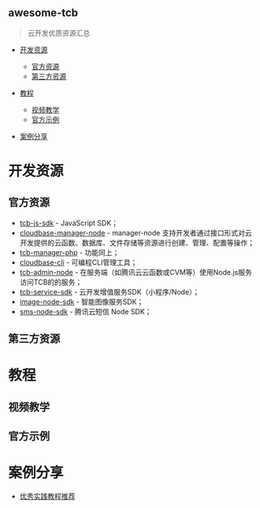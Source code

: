 ## awesome-tcb
> 云开发优质资源汇总

- [开发资源](#开发资源)
  - [官方资源](#官方资源)
  - [第三方资源](#第三方资源)

- [教程](#教程)
  - [视频教学](#视频教学)
  - [官方示例](#官方示例)

- [案例分享](#案例分享)

# 开发资源
## 官方资源
- [tcb-js-sdk](https://github.com/TencentCloudBase/tcb-js-sdk) - JavaScript SDK；
- [cloudbase-manager-node](https://github.com/TencentCloudBase/cloudbase-manager-node) - manager-node 支持开发者通过接口形式对云开发提供的云函数、数据库、文件存储等资源进行创建、管理、配置等操作；
- [tcb-manager-php](https://github.com/TencentCloudBase/tcb-manager-php) - 功能同上；
- [cloudbase-cli](https://github.com/TencentCloudBase/cloud-base-cli) - 可编程CLI管理工具；
- [tcb-admin-node](https://github.com/TencentCloudBase/tcb-admin-node) - 在服务端（如腾讯云云函数或CVM等）使用Node.js服务访问TCB的的服务；
- [tcb-service-sdk](https://github.com/TencentCloudBase/tcb-service-sdk) - 云开发增值服务SDK（小程序/Node）；
- [image-node-sdk](https://github.com/TencentCloudBase/image-node-sdk) - 智能图像服务SDK；
- [sms-node-sdk](https://github.com/TencentCloudBase/sms-node-sdk) - 腾讯云短信 Node SDK；

## 第三方资源

# 教程
## 视频教学

## 官方示例

# 案例分享
- [优秀实践教程推荐](https://github.com/TencentCloudBase/Good-practice-tutorial-recommended)